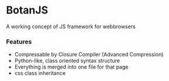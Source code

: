 # BotanJS
A working concept of JS framework for webbrowsers

### Features
- Compressable by Closure Compiler (Advanced Compression)
- Python-like, class oriented syntax structure
- Everything is merged into one file for that page
- css class inheritance
